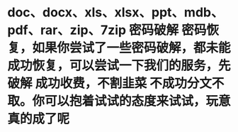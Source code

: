 # doc、docx、xls、xlsx、ppt、mdb、pdf、rar、zip、7zip 密码破解 密码恢复，如果你尝试了一些密码破解，都未能成功恢复，可以尝试一下我们的服务，先破解 成功收费，不割韭菜 不成功分文不取。你可以抱着试试的态度来试试，玩意真的成了呢
